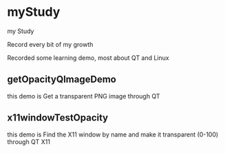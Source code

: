 # myStudy
my Study

Record every bit of my growth

Recorded some learning demo, most about QT and Linux

## getOpacityQImageDemo
this demo is Get a transparent PNG image through QT

## x11windowTestOpacity
this demo is Find the X11 window by name and make it transparent (0-100) through QT X11
